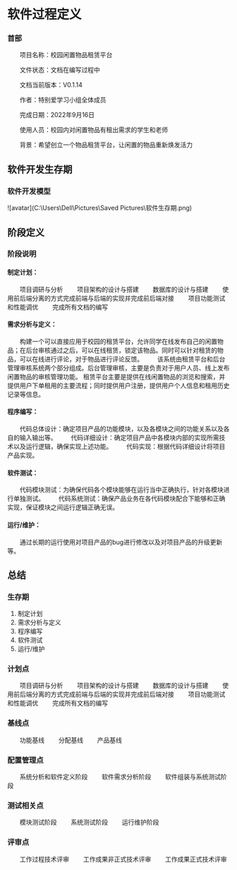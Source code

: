 # 软件过程定义

### 首部
&emsp;&emsp;项目名称：校园闲置物品租赁平台

&emsp;&emsp;文件状态：文档在编写过程中

&emsp;&emsp;文档当前版本：V0.1.14

&emsp;&emsp;作者：特别爱学习小组全体成员

&emsp;&emsp;完成日期：2022年9月16日

&emsp;&emsp;使用人员：校园内对闲置物品有租出需求的学生和老师

&emsp;&emsp;背景：希望创立一个物品租赁平台，让闲置的物品重新焕发活力



## 软件开发生存期

### 软件开发模型
![avatar](C:\Users\Dell\Pictures\Saved Pictures\软件生存期.png)

## 阶段定义

### 阶段说明
####  制定计划：
&emsp;&emsp;项目调研与分析
&emsp;&emsp;项目架构的设计与搭建
&emsp;&emsp;数据库的设计与搭建
&emsp;&emsp;使用前后端分离的方式完成前端与后端的实现并完成前后端对接
&emsp;&emsp;项目功能测试和性能调优
&emsp;&emsp;完成所有文档的编写
####  需求分析与定义：
&emsp;&emsp;构建一个可以直接应用于校园的租赁平台，允许同学在线发布自己的闲置物品；在后台审核通过之后，可以在线租赁，锁定该物品。同时可以针对租赁的物品，可以在线进行评论，对于物品进行评论反馈。
&emsp;&emsp;该系统由租赁平台和后台管理审核系统两个部分组成。后台管理审核，主要是负责对于用户人员、线上发布闲置物品的审核管理功能。 租赁平台主要是提供在线闲置物品的浏览和搜索，并提供用户下单租用的主要流程；同时提供用户注册，提供用户个人信息和租用历史记录等信息。
####  程序编写：
&emsp;&emsp;代码总体设计：确定项目产品的功能模块，以及各模块之间的功能关系以及各自的输入输出等。
&emsp;&emsp;代码详细设计：确定项目产品中各模块内部的实现所需技术以及运行逻辑，确保实现上述功能。
&emsp;&emsp;代码实现：根据代码详细设计将项目产品实现。
####  软件测试：
&emsp;&emsp;代码模块测试：为确保代码各个模块能够在运行当中正确执行，针对各模块进行单独测试。
&emsp;&emsp;代码系统测试：确保产品业务在各代码模块配合下能够和正确实现，保证模块之间运行逻辑正确无误。
####  运行/维护：
&emsp;&emsp;通过长期的运行使用对项目产品的bug进行修改以及对项目产品的升级更新等。
## 总结

### 生存期
1. 制定计划
1. 需求分析与定义
1. 程序编写
1. 软件测试
1. 运行/维护
### 计划点
&emsp;&emsp;项目调研与分析
&emsp;&emsp;项目架构的设计与搭建
&emsp;&emsp;数据库的设计与搭建
&emsp;&emsp;使用前后端分离的方式完成前端与后端的实现并完成前后端对接
&emsp;&emsp;项目功能测试和性能调优
&emsp;&emsp;完成所有文档的编写
### 基线点
&emsp;&emsp;功能基线
&emsp;&emsp;分配基线
&emsp;&emsp;产品基线
### 配置管理点
&emsp;&emsp;系统分析和软件定义阶段
&emsp;&emsp;软件需求分析阶段
&emsp;&emsp;软件组装与系统测试阶段
### 测试相关点
&emsp;&emsp;模块测试阶段
&emsp;&emsp;系统测试阶段
&emsp;&emsp;运行维护阶段
### 评审点
&emsp;&emsp;工作过程技术评审
&emsp;&emsp;工作成果非正式技术评审
&emsp;&emsp;工作成果正式技术评审